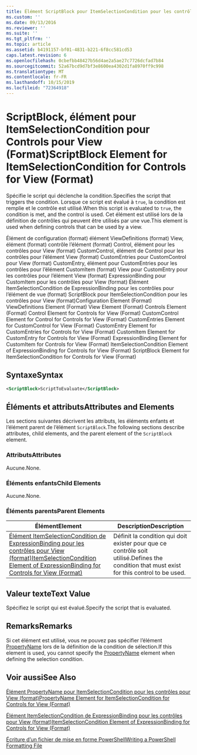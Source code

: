 ```yaml
---
title: Élément ScriptBlock pour ItemSelectionCondition pour les contrôles pour View (format) | Microsoft Docs
ms.custom: ''
ms.date: 09/13/2016
ms.reviewer: ''
ms.suite: ''
ms.tgt_pltfrm: ''
ms.topic: article
ms.assetid: b4191157-bf01-4831-b221-6f8cc581cd53
caps.latest.revision: 6
ms.openlocfilehash: 0cbefbb48427b56d4ae2a5ae27c7726dcfad7b84
ms.sourcegitcommit: 52a67bcd9d7bf3e8600ea4302d1fa8970ff9c998
ms.translationtype: MT
ms.contentlocale: fr-FR
ms.lasthandoff: 10/15/2019
ms.locfileid: "72364918"
---
```

# <a name="scriptblock-element-for-itemselectioncondition-for-controls-for-view-format"></a><span data-ttu-id="5e106-102">ScriptBlock, élément pour ItemSelectionCondition pour Controls pour View (Format)</span><span class="sxs-lookup"><span data-stu-id="5e106-102">ScriptBlock Element for ItemSelectionCondition for Controls for View (Format)</span></span>

<span data-ttu-id="5e106-103">Spécifie le script qui déclenche la condition.</span><span class="sxs-lookup"><span data-stu-id="5e106-103">Specifies the script that triggers the condition.</span></span> <span data-ttu-id="5e106-104">Lorsque ce script est évalué à `true`, la condition est remplie et le contrôle est utilisé.</span><span class="sxs-lookup"><span data-stu-id="5e106-104">When this script is evaluated to `true`, the condition is met, and the control is used.</span></span> <span data-ttu-id="5e106-105">Cet élément est utilisé lors de la définition de contrôles qui peuvent être utilisés par une vue.</span><span class="sxs-lookup"><span data-stu-id="5e106-105">This element is used when defining controls that can be used by a view.</span></span>

<span data-ttu-id="5e106-106">Élément de configuration (format) élément ViewDefinitions (format) View, élément (format) contrôle l’élément (format) Control, élément pour les contrôles pour View (format) CustomControl, élément de Control pour les contrôles pour l’élément View (format) CustomEntries pour CustomControl pour View (format) CustomEntry, élément pour CustomEntries pour les contrôles pour l’élément CustomItem (format) View pour CustomEntry pour les contrôles pour l’élément View (format) ExpressionBinding pour CustomItem pour les contrôles pour View (format) Élément ItemSelectionCondition de ExpressionBinding pour les contrôles pour l’élément de vue (format) ScriptBlock pour ItemSelectionCondition pour les contrôles pour View (format)</span><span class="sxs-lookup"><span data-stu-id="5e106-106">Configuration Element (Format) ViewDefinitions Element (Format) View Element (Format) Controls Element (Format) Control Element for Controls for View (Format) CustomControl Element for Control for Controls for View (Format) CustomEntries Element for CustomControl for View (Format) CustomEntry Element for CustomEntries for Controls for View (Format) CustomItem Element for CustomEntry for Controls for View (Format) ExpressionBinding Element for CustomItem for Controls for View (Format) ItemSelectionCondition Element of ExpressionBinding for Controls for View (Format) ScriptBlock Element for ItemSelectionCondition for Controls for View (Format)</span></span>

## <a name="syntax"></a><span data-ttu-id="5e106-107">Syntaxe</span><span class="sxs-lookup"><span data-stu-id="5e106-107">Syntax</span></span>

```xml
<ScriptBlock>ScriptToEvaluate</ScriptBlock>
```

## <a name="attributes-and-elements"></a><span data-ttu-id="5e106-108">Éléments et attributs</span><span class="sxs-lookup"><span data-stu-id="5e106-108">Attributes and Elements</span></span>

<span data-ttu-id="5e106-109">Les sections suivantes décrivent les attributs, les éléments enfants et l’élément parent de l’élément `ScriptBlock`.</span><span class="sxs-lookup"><span data-stu-id="5e106-109">The following sections describe attributes, child elements, and the parent element of the `ScriptBlock` element.</span></span>

### <a name="attributes"></a><span data-ttu-id="5e106-110">Attributs</span><span class="sxs-lookup"><span data-stu-id="5e106-110">Attributes</span></span>

<span data-ttu-id="5e106-111">Aucune.</span><span class="sxs-lookup"><span data-stu-id="5e106-111">None.</span></span>

### <a name="child-elements"></a><span data-ttu-id="5e106-112">Éléments enfants</span><span class="sxs-lookup"><span data-stu-id="5e106-112">Child Elements</span></span>

<span data-ttu-id="5e106-113">Aucune.</span><span class="sxs-lookup"><span data-stu-id="5e106-113">None.</span></span>

### <a name="parent-elements"></a><span data-ttu-id="5e106-114">Éléments parents</span><span class="sxs-lookup"><span data-stu-id="5e106-114">Parent Elements</span></span>

|<span data-ttu-id="5e106-115">Élément</span><span class="sxs-lookup"><span data-stu-id="5e106-115">Element</span></span>|<span data-ttu-id="5e106-116">Description</span><span class="sxs-lookup"><span data-stu-id="5e106-116">Description</span></span>|
|-------------|-----------------|
|[<span data-ttu-id="5e106-117">Élément ItemSelectionCondition de ExpressionBinding pour les contrôles pour View (format)</span><span class="sxs-lookup"><span data-stu-id="5e106-117">ItemSelectionCondition Element of ExpressionBinding for Controls for View (Format)</span></span>](./itemselectioncondition-element-for-expressionbinding-for-controls-for-view-format.md)|<span data-ttu-id="5e106-118">Définit la condition qui doit exister pour que ce contrôle soit utilisé.</span><span class="sxs-lookup"><span data-stu-id="5e106-118">Defines the condition that must exist for this control to be used.</span></span>|

## <a name="text-value"></a><span data-ttu-id="5e106-119">Valeur texte</span><span class="sxs-lookup"><span data-stu-id="5e106-119">Text Value</span></span>

<span data-ttu-id="5e106-120">Spécifiez le script qui est évalué.</span><span class="sxs-lookup"><span data-stu-id="5e106-120">Specify the script that is evaluated.</span></span>

## <a name="remarks"></a><span data-ttu-id="5e106-121">Remarks</span><span class="sxs-lookup"><span data-stu-id="5e106-121">Remarks</span></span>

<span data-ttu-id="5e106-122">Si cet élément est utilisé, vous ne pouvez pas spécifier l’élément [PropertyName](./propertyname-element-for-itemselectioncondition-for-controls-for-view-format.md) lors de la définition de la condition de sélection.</span><span class="sxs-lookup"><span data-stu-id="5e106-122">If this element is used, you cannot specify the [PropertyName](./propertyname-element-for-itemselectioncondition-for-controls-for-view-format.md) element when defining the selection condition.</span></span>

## <a name="see-also"></a><span data-ttu-id="5e106-123">Voir aussi</span><span class="sxs-lookup"><span data-stu-id="5e106-123">See Also</span></span>

[<span data-ttu-id="5e106-124">Élément PropertyName pour ItemSelectionCondition pour les contrôles pour View (format)</span><span class="sxs-lookup"><span data-stu-id="5e106-124">PropertyName Element for ItemSelectionCondition for Controls for View (Format)</span></span>](./propertyname-element-for-itemselectioncondition-for-controls-for-view-format.md)

[<span data-ttu-id="5e106-125">Élément ItemSelectionCondition de ExpressionBinding pour les contrôles pour View (format)</span><span class="sxs-lookup"><span data-stu-id="5e106-125">ItemSelectionCondition Element of ExpressionBinding for Controls for View (Format)</span></span>](./itemselectioncondition-element-for-expressionbinding-for-controls-for-view-format.md)

[<span data-ttu-id="5e106-126">Écriture d’un fichier de mise en forme PowerShell</span><span class="sxs-lookup"><span data-stu-id="5e106-126">Writing a PowerShell Formatting File</span></span>](./writing-a-powershell-formatting-file.md)
